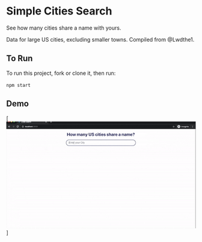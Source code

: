 # Simple Cities Search

See how many cities share a name with yours.

Data for large US cities, excluding smaller towns. Compiled from @Lwdthe1.

## To Run

To run this project, fork or clone it, then run:

`npm start`

## Demo

[![Cities Search Demo GIF](cities.gif)]